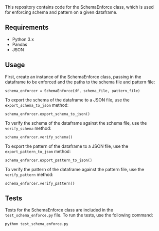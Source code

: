 This repository contains code for the SchemaEnforce class, which is used for enforcing schema and pattern on a given dataframe.

## Requirements

- Python 3.x
- Pandas
- JSON

## Usage

First, create an instance of the SchemaEnforce class, passing in the dataframe to be enforced and the paths to the schema file and pattern file:

```
schema_enforcer = SchemaEnforce(df, schema_file, pattern_file)
```

To export the schema of the dataframe to a JSON file, use the `export_schema_to_json` method:

```
schema_enforcer.export_schema_to_json()
```

To verify the schema of the dataframe against the schema file, use the `verify_schema` method:

```
schema_enforcer.verify_schema()
```

To export the pattern of the dataframe to a JSON file, use the `export_pattern_to_json` method:

```
schema_enforcer.export_pattern_to_json()
```

To verify the pattern of the dataframe against the pattern file, use the `verify_pattern` method:

```
schema_enforcer.verify_pattern()
```

## Tests

Tests for the SchemaEnforce class are included in the `test_schema_enforce.py` file. To run the tests, use the following command:

```
python test_schema_enforce.py
```

